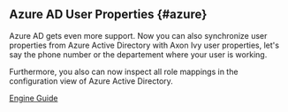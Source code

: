 ## Azure AD User Properties {#azure}

Azure AD gets even more support. Now you can also synchronize user properties
from Azure Active Directory with Axon Ivy user properties, let's say the
phone number or the departement where your user is working.

Furthermore, you also can now inspect all role mappings in the configuration
view of Azure Active Directory.

<div class="short-links">
	<a href="${docBaseUrl}/engine-guide/integration/identity-provider/azure-ad"
		target="_blank" rel="noopener noreferrer">
		<i class="si si-book"></i> Engine Guide
	</a>
</div>

